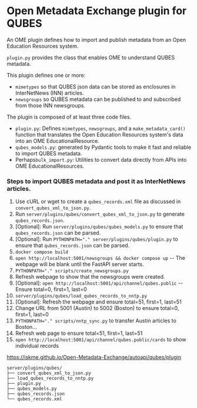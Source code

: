 # Open Metadata Exchange plugin for QUBES
An OME plugin defines how to import and publish metadata from an Open Education Resources system.

`plugin.py` provides the class that enables OME to understand QUBES metadata.

This plugin defines one or more:
* `mimetypes` so that QUBES json data can be stored as enclosures in InterNetNews (INN) articles.
* `newsgroups` so QUBES metadata can be published to and subscribed from those INN newsgroups.

The plugin is composed of at least three code files.
* `plugin.py`: Defines `mimetypes`, `newsgroups`, and a `make_metadata_card()` function that translates the Open Education Resources system's data into an OME EducationalResource.
* `qubes_models.py`: generated by Pydantic tools to make it fast and reliable to import QUBES metadata.
* Perhaps`bulk_import.py`: Utilities to convert data directly from APIs into OME EducationalResources.

### Steps to import QUBES metadata and post it as InterNetNews articles.
1. Use cURL or wget to create a `qubes_records.xml` file as discussed in `convert_qubes_xml_to_json.py`.
2. Run `server/plugins/qubes/convert_qubes_xml_to_json.py` to generate `qubes_records.json`.
3. [Optional]: Run `server/plugins/qubes/qubes_models.py` to ensure that `qubes_records.json` can be parsed.
4. [Optional]: Run `PYTHONPATH="." server/plugins/qubes/plugin.py` to ensure that `qubes_records.json` can be parsed.
5. `docker compose build`
6. `open http://localhost:5001/newsgroups && docker compose up` -- The webpage will be blank until the FastAPI server starts.
7. `PYTHONPATH="." scripts/create_newsgroups.py`
8. Refresh webpage to show that the newsgroups were created.
9. [Optional]: `open http://localhost:5001/api/channel/qubes.public` -- Ensure total=0, first=1, last=0
10. `server/plugins/qubes/load_qubes_records_to_nntp.py`
11. [Optional]: Refresh the webpage and ensure total=51, first=1, last=51
12. Change URL from 5001 (Austin) to 5002 (Boston) to ensure total=0, first=1, last=0
13. `PYTHONPATH="." scripts/nntp_sync.py` to transfer Austin articles to Boston...
14. Refresh web page to ensure total=51, first=1, last=51
15. `open http://localhost:5001/api/channel/qubes.public/cards` to show individual records


https://iskme.github.io/Open-Metadata-Exchange/autoapi/qubes/plugin
```tree
server/plugins/qubes/
├── convert_qubes_xml_to_json.py
├── load_qubes_records_to_nntp.py
├── plugin.py
├── qubes_models.py
├── qubes_records.json
└── qubes_records.xml
```
